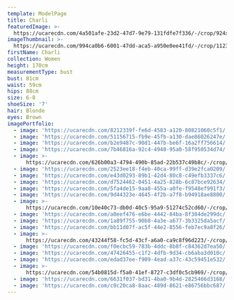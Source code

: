 ```yaml
---
template: ModelPage
title: Charli
featuredImage: >-
  https://ucarecdn.com/4a501afe-23d2-47d7-9e79-131fdfe7f336/-/crop/924x536/0,89/-/preview/
imageThumbnail: >-
  https://ucarecdn.com/994ca0b6-6001-47dd-aca5-a950e0ee41fd/-/crop/1123x1590/65,0/-/preview/
firstName: Charli
collection: Women
height: 170cm
measurementType: bust
bust: 81cm
waist: 59cm
hips: 88cm
size: 6-8
shoeSize: '7'
hair: Blonde
eyes: Brown
imagePortfolio:
  - image: 'https://ucarecdn.com/8212339f-fe6d-4583-a120-80821060c5f1/'
  - image: 'https://ucarecdn.com/51156715-fb9e-45fb-a130-dae86026247e/'
  - image: 'https://ucarecdn.com/b2e9487c-90d1-447b-be6f-16a2ff756614/'
  - image: 'https://ucarecdn.com/7b46816a-92c4-4940-95a0-58f950534d74/'
  - image: >-
      https://ucarecdn.com/626b00a3-4794-490b-85ad-22b537c49b8c/-/crop/1782x1376/0,191/-/preview/-/rotate/90/
  - image: 'https://ucarecdn.com/2523ee18-f4eb-40ca-99ff-d39e2fca0209/'
  - image: 'https://ucarecdn.com/e43d0293-89b1-42d4-80c8-c49efb3337c6/'
  - image: 'https://ucarecdn.com/d7524462-0451-4a25-828b-6c87bce92634/'
  - image: 'https://ucarecdn.com/5fa4de15-9aa8-455a-a0fe-f9548ef991f3/'
  - image: 'https://ucarecdn.com/9d44323e-4645-4f2b-a7f8-b94918ae8800/'
  - image: >-
      https://ucarecdn.com/10e40c73-db0d-40c5-95a9-51274c52cd60/-/crop/1066x1576/29,117/-/preview/
  - image: 'https://ucarecdn.com/a0eef476-e6be-4442-84ba-8f384de299dc/'
  - image: 'https://ucarecdn.com/1a89f755-90b8-4a3e-a677-3b3325da5acf/'
  - image: 'https://ucarecdn.com/bb11d07f-ac5f-44e2-8556-feb7ec9a8f26/'
  - image: >-
      https://ucarecdn.com/43244f58-fc5d-43cf-a6a0-ca9c8f96d223/-/crop/1514x2701/0,845/-/preview/
  - image: 'https://ucarecdn.com/f0ecbc59-783b-4ddc-8b8f-c84362d7ea50/'
  - image: 'https://ucarecdn.com/47426455-c1f2-4dfb-9d34-cb6aba3d010c/'
  - image: 'https://ucarecdn.com/edad37ee-f909-4ead-a37c-43c59451e532/'
  - image: >-
      https://ucarecdn.com/54b0815d-f5a0-41ef-8727-c3df0c5cb969/-/crop/964x1116/114,635/-/preview/
  - image: 'https://ucarecdn.com/6631f037-bd31-4ba0-9b4d-2825466d3168/'
  - image: 'https://ucarecdn.com/c0c20ca8-8aac-489d-8621-e86756bbc687/'
---
```


